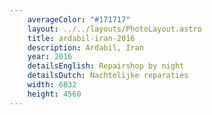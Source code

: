 ```yaml
---
    averageColor: "#171717"
    layout: ../../layouts/PhotoLayout.astro
    title: ardabil-iran-2016
    description: Ardabil, Iran
    year: 2016
    detailsEnglish: Repairshop by night
    detailsDutch: Nachtelijke reparaties
    width: 6832
    height: 4560
---
```

